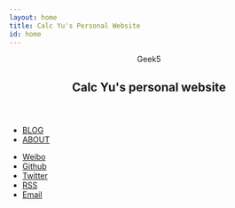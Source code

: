 ```yaml
---
layout: home
title: Calc Yu's Personal Website
id: home
---
```


<header>
    <div class="logo">
        <div class="glitch" data-text="Geek5">Geek5</div>
        <h2>Calc Yu's personal website</h2>
    </div>
</header>
<main>
    <div id="main-frame-error" class="interstitial-wrapper">
    </div>
</main>
<footer>
    <nav class="nav">
        <ul>
          <li><a href="/blog/">BLOG</a></li>
          <li><a href="/about/">ABOUT</a></li>
        </ul>
    </nav>
    <nav class="nav-social">
        <ul class="navigation">
        <!-- Weibo -->
        <li class="navigation__item">
            <a href="http://weibo.com/{{site.weibo}}" title="@Web技术讲师-凯哥 的微博" target="_blank">
            <i class="social fa fa-weibo"></i>
            <span class="label">Weibo</span>
            </a>
        </li>
        <!-- Github -->
        <li class="navigation__item">
            <a href="https://github.com/{{site.github}}" title="@calcyu 的 Github" target="_blank">
            <i class="social fa fa-github"></i>
            <span class="label">Github</span>
            </a>
        </li>
        <!-- Twitter -->
        <li class="navigation__item">
            <a href="http://twitter.com/{{site.twitter}}" title="@calcyu" target="_blank">
            <i class="social fa fa-twitter"></i>
            <span class="label">Twitter</span>
            </a>
        </li>
        <!-- RSS -->
        <li class="navigation__item">
            <a href="/feed.xml" rel="author" title="RSS" target="_blank">
            <i class="social fa fa-rss"></i>
            <span class="label">RSS</span>
            </a>
        </li>
        <!-- Email -->
        <li class="navigation__item">
            <a href="mailto:{{site.email}}" title="Contact me">
            <i class="social fa fa-envelope"></i>
            <span class="label">Email</span>
            </a>
        </li>
        </ul>
    </nav>
</footer>